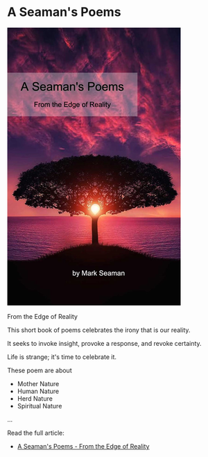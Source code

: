 # A Seaman's Poems

![](static/images/seamansguide.com/poem/poem-cover-400.png)


From the Edge of Reality

This short book of poems celebrates the irony that is our reality.

It seeks to invoke insight, provoke a response, and revoke certainty.

Life is strange; it's time to celebrate it.

These poem are about 

* Mother Nature
* Human Nature
* Herd Nature
* Spiritual Nature

...

Read the full article:

* [A Seaman's Poems - From the Edge of Reality](https://seamansguide.com/book/poem)



